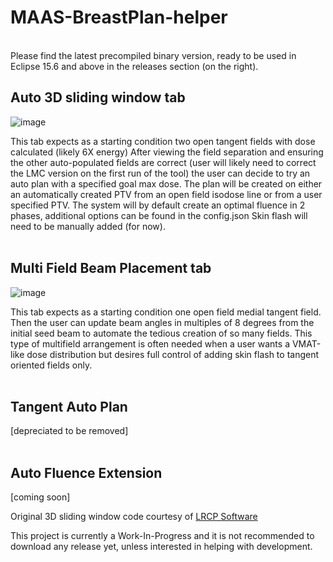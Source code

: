 # MAAS-BreastPlan-helper
<br>
Please find the latest precompiled binary version, ready to be used in Eclipse 15.6 and above in the releases section (on the right).

## Auto 3D sliding window tab
![image](https://github.com/Varian-MedicalAffairsAppliedSolutions/MAAS-BreastPlan-helper/assets/78000769/f537bdb0-d666-4242-babf-6839fbd1df2b)

This tab expects as a starting condition two open tangent fields with dose calculated (likely 6X energy)
After viewing the field separation and ensuring the other auto-populated fields are correct (user will likely need to correct the LMC version on the first run of the tool) the user can decide to try an auto plan with a specified goal max dose.  The plan will be created on either an automatically created PTV from an open field isodose line or from a user specified PTV.
The system will by default create an optimal fluence in 2 phases, additional options can be found in the config.json
Skin flash will need to be manually added (for now).
<br>
<br>

## Multi Field Beam Placement tab
![image](https://github.com/Varian-MedicalAffairsAppliedSolutions/MAAS-BreastPlan-helper/assets/78000769/69df09a9-b0df-4df4-8a70-42ca479082d5)

This tab expects as a starting condition one open field medial tangent field.  Then the user can update beam angles in multiples of 8 degrees from the initial seed beam to automate the tedious creation of so many fields.  This type of multifield arrangement is often needed when a user wants a VMAT-like dose distribution but desires full control of adding skin flash to tangent oriented fields only. 
<br>
<br>
## Tangent Auto Plan
[depreciated to be removed]
<br>
<br>
## Auto Fluence Extension
[coming soon]

Original 3D sliding window code courtesy of [LRCP Software](https://github.com/cancerhackr)

This project is currently a Work-In-Progress and it is not recommended to download any release yet, unless interested in helping with development.
